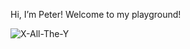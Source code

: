 Hi, I’m Peter! Welcome to my playground!

![X-All-The-Y](https://github.com/peter-limawal/peter-limawal/assets/59006829/a8316924-992a-4663-8597-b033505ca381)

<!---
peter-limawal/peter-limawal is a ✨ special ✨ repository because its `README.md` (this file) appears on your GitHub profile.
You can click the Preview link to take a look at your changes.
--->
